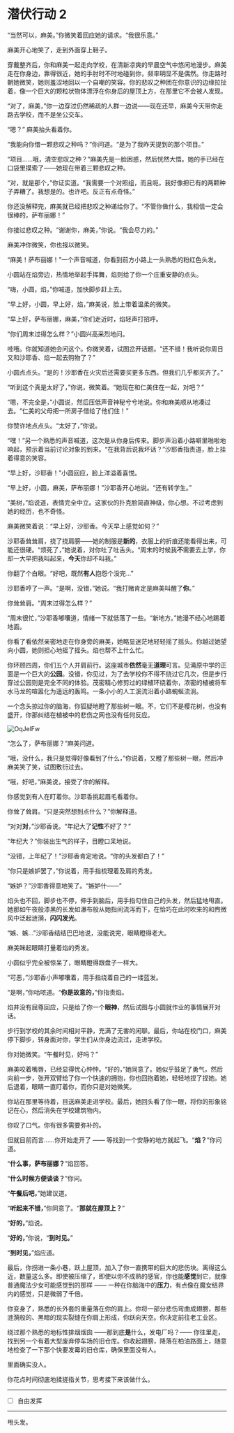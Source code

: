 # 潜伏行动 2

“当然可以，麻美。”你微笑着回应她的请求。“我很乐意。”

麻美开心地笑了，走到外面穿上鞋子。 

穿戴整齐后，你和麻美一起走向学校，在清新凉爽的早晨空气中悠闲地漫步。麻美走在你身边，靠得很近，她的手肘时不时地碰到你，频率明显不是偶然。你走路时朝她微笑，她则羞涩地回以一个自嘲的笑容。你的悲叹之种团在你意识的边缘拉扯着，像一个巨大的颗粒状物体漂浮在你身后的屋顶上方，在那里它不会被人发现。

“对了，麻美，”你一边穿过仍然稀疏的人群一边说——现在还早，麻美今天带你走路去学校，而不是坐公交车。

“嗯？” 麻美抬头看着你。 

“我能向你借一颗悲叹之种吗？”你问道。“是为了我昨天提到的那个项目。”

“项目……哦，清空悲叹之种？”麻美先是一脸困惑，然后恍然大悟。她的手已经在口袋里摸索了——她现在带着三颗悲叹之种。

“对，就是那个，”你证实道。“我需要一个对照组，而且呃，我好像把已有的两颗种子弄糟了。我想是的。也许吧。反正有点奇怪。”

你还没解释完，麻美就已经把悲叹之种递给你了。“不管你做什么，我相信一定会很棒的，萨布丽娜！”

你接过悲叹之种。“谢谢你，麻美，”你说。“我会尽力的。”  

麻美冲你微笑，你也报以微笑。

“麻美！萨布丽娜！”一个声音喊道，你看到前方小路上一头熟悉的粉红色头发。

小圆站在焰旁边，热情地举起手挥舞，焰则给了你一个庄重安静的点头。

“嗨，小圆，焰，”你喊道，加快脚步赶上去。  

“早上好，小圆，早上好，焰，”麻美说，脸上带着温柔的微笑。

“早上好，萨布丽娜，麻美，”你们走近时，焰轻声打招呼。

“你们周末过得怎么样？”小圆兴高采烈地问。

哇哦。你就知道她会问这个。你微笑着，试图岔开话题。“还不错！我听说你周日又和沙耶香、焰一起去购物了？”  

小圆点点头。“是的！沙耶香在火灾后还需要买更多东西。但我们几乎都买齐了。”  

“听到这个真是太好了，”你说，微笑着。“她现在和仁美住在一起，对吧？” 

“嗯，不完全是，”小圆说，然后压低声音神秘兮兮地说。你和麻美顺从地凑过去。“仁美的父母把一所房子借给了他们住！”

你赞许地点点头。“太好了，”你说。

“嘿！”另一个熟悉的声音喊道，这次是从你身后传来。脚步声沿着小路噼里啪啦地响起，预示着当前讨论对象的到来。“在我背后说我坏话？”沙耶香指责道，脸上挂着得意的笑容。  

“早上好，沙耶香！”小圆回应，脸上洋溢着喜悦。

“早上好，小圆，麻美，萨布丽娜！”沙耶香开心地说。“还有转学生。”

“美树，”焰说道，表情完全中立。这家伙的扑克脸简直神级，你心想。不过考虑到她的经历，也不奇怪。

麻美微笑着说：“早上好，沙耶香。今天早上感觉如何？”

沙耶香耸耸肩，挠了挠肩膀——她的制服是**新的**，衣服上的折痕还能看得出来，可能还很硬。“烦死了，”她说着，对你吐了吐舌头。“周末的时候我**不**需要去上学，你却一大早把我叫起来，**今天**你却不叫我。”

你翻了个白眼。“好吧，既然**有人**抱怨个没完...”

沙耶香哼了一声。“是啊，没错，”她说。“我打赌肯定是麻美叫醒了**你**。”

你耸耸肩。“周末过得怎么样？”

“周末很忙，”沙耶香嘟囔道，情绪一下就低落了一些。“新地方。”她漫不经心地踢着地面。

你看了看依然亲密地走在你身旁的麻美，她略显迷茫地轻轻摇了摇头。你越过她望向小圆，她则担心地摇了摇头。焰也帮不上什么忙。

你环顾四周，你们五个人并肩前行。这座城市**依然**毫无**道理**可言。见滝原中学的正面是一个巨大的**公园**。没错，你见过，为了去学校你不得不绕过它几次，但是步行穿过公园则是完全不同的体验。茂密精心修剪过的绿植环绕着你，浓密的植被将车水马龙的喧嚣化为遥远的轰鸣。一条小小的人工溪流沿着小路蜿蜒流淌。

一个念头掠过你的脑海，你狐疑地瞪了那些树一眼。不，它们不是樱花树，也没有盛开，你那纠结在植被中的悲伤之网也没有任何反应。

![OqJelFw](https://i.imgur.com/OqJelFw.jpg)

“怎么了，萨布丽娜？”麻美问道。

“哦，没什么，我只是觉得好像看到了什么，”你说着，又瞪了那些树一眼，然后冲麻美笑了笑，试图敷衍过去。

“哦，好吧，”麻美说，接受了你的解释。

你感觉到有人在盯着你。沙耶香挑起眉毛看着你。

你耸了耸肩。“只是突然想到点什么？”你解释道。

“对对**对**，”沙耶香说。“年纪大了**记性**不好了？”

“年纪大？”你装出生气的样子，目瞪口呆地说。

“没错，上年纪了！”沙耶香肯定地说。“你的头发都白了！”

“你只是嫉妒罢了，”你说着，用手指梳理着及肩的秀发。

“嫉妒？”沙耶香得意地笑了。“嫉妒什——”

焰头也不回，脚步也不停，伸手到脑后，用手指勾住自己的头发，然后猛地甩直。她那如午夜般漆黑的长发如瀑布般从她指间流泻而下，在恰巧在此时吹来的和煦微风中泛起涟漪，**闪闪发光**。

“嫉、嫉...”沙耶香结结巴巴地说，没能说完，眼睛瞪得老大。

麻美眯起眼睛打量着焰的秀发。

小圆似乎完全被惊呆了，眼睛瞪得跟盘子一样大。

“可恶，”沙耶香小声嘟囔着，用手指绕着自己的一缕蓝发。

“是啊，”你咕哝道。“**你是故意的，**”你指责焰。

焰并没有屈尊回应，只是给了你一个**眼神**，然后试图与小圆就作业的事情展开对话。

步行到学校的其余时间相对平静，充满了无害的闲聊。最后，你站在校门口，麻美停下脚步，转身面对你，学生们从你身边流过，走进学校。

你对她微笑。“午餐时见，好吗？”

麻美咬着嘴唇，已经显得忧心忡忡。“好的，”她同意了。她似乎鼓足了勇气，然后向前一步，张开双臂给了你一个快速的拥抱，你也回抱着她，轻轻地捏了捏她。她后退着，眼睛一直盯着你，而你只是对她微笑。

你站在那里等待着，目送麻美走进学校。最后，她回头看了你一眼，将你的形象铭记在心，然后消失在学校建筑物内。

你叹了口气。你有很多需要弥补的。

但就目前而言……你开始走开了 —— 等找到一个安静的地方就起飞。“**焰？**”你问道。

“**什么事，萨布丽娜？**”焰回答。

“**什么时候方便谈谈？**”你问。

“**午餐后吧，**”她建议道。

“**听起来不错，**”你同意了。“**那就在屋顶上？**”

“**好的，**”焰说。

“**好的，**”你说，“**到时见。**”

“**到时见，**”焰应道。

最后，你拐进一条小巷，跃上屋顶，加入了你一直携带的巨大的悲伤块。离得这么近，数量这么多。即使被压缩了，即使以你不成熟的感官，你也能**感觉**到它，就像普通魔法少女可能感觉到的那样 —— 一种在你脑海中的**压力**，有点像在魔女结界内的感觉，只是微弱了千倍。

你变身了，熟悉的长外套的重量落在你的肩上。你将一部分悲伤弯曲成翅膀，那些涟漪般的、黑暗的现实裂缝在你肩上形成，你跃向天空。你决定前往老工业区。

绕过那个熟悉的地标性排烟烟囱 ——那到底**是**什么，发电厂吗？—— 你往里走，找到另一个有着大型废弃停车场的旧仓库。你收起翅膀，降落在柏油路面上，随意地检查了一下那个快要发霉的旧仓库，确保里面没有人。

里面确实没人。

你花点时间彻底地揉搓指关节，思考接下来该做什么。

---

- [ ] 自由发挥

---

甩头发。
